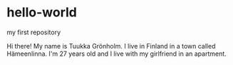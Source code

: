# hello-world
my first repository

Hi there!
My name is Tuukka Grönholm. I live in Finland in a town called Hämeenlinna.
I'm 27 years old and I live with my girlfriend in an apartment.
